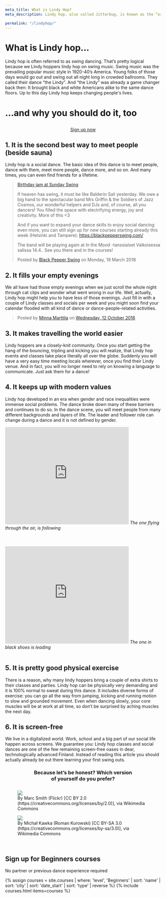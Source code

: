```yaml
---
meta_title: What is Lindy Hop?
meta_description: Lindy hop, also called Jitterbug, is known as the ”original” afro-american swing dance. Rhytmic and joyful couple dance, danced to fast and slow jazz music as it was played e.g. by Duke Ellington, Count Basie or Benny Goodman.

permalink: "/lindyhop/"
---
```


# What is Lindy hop...

Lindy hop is often referred to as swing dancing. That’s pretty logical because we Lindy hoppers lindy hop on swing music. Swing music was the prevailing popular music style in 1920-40’s America. Young folks of those days would go out and swing out all night long in crowded ballrooms. They called their dance “the Lindy”. And “the Lindy” was already a game changer back then: It brought black and white Americans alike to the same dance floors. Up to this day Lindy hop keeps changing people's lives. 

# ...and why you should do it, too

<div style="max-width: 320px; text-align: center; margin: 2em auto; margin-bottom: 2em;">
  <a class="button" href="#signup">Sign up now</a>
</div>

## 1. It is the second best way to meet people (beside sauna)

Lindy hop is a social dance. The basic idea of this dance is to meet people, dance with them, meet more people, dance more, and so on. And many times, you can even find friends for a lifetime.

<div class="fb-video" data-href="https://www.facebook.com/blackpepperswing/videos/490767948002585/" data-width="640" data-show-text="false"><blockquote cite="https://www.facebook.com/blackpepperswing/videos/490767948002585/" class="fb-xfbml-parse-ignore"><a href="https://www.facebook.com/blackpepperswing/videos/490767948002585/">Birthday jam at Sunday Swing</a><p>If heaven has swing, it must be like Balderin Sali yesterday. We owe a big hand to the spectacular band Mrs Griffin &amp; the Soldiers of Jazz Cosmos, our wonderful helpers and DJs and, of course, all you dancers! You filled the space with electrifying energy, joy and creativity. More of this &lt;3 

And if you want to expand your dance skills to enjoy social dancing even more, you can still sign up for new courses starting already this week (Helsinki and Tampere):
https://blackpepperswing.com/

The band will be playing again at In the Mood -tanssiaiset Valkoisessa salissa 14.4.. See you there and in the courses!</p>Posted by <a href="https://www.facebook.com/blackpepperswing/">Black Pepper Swing</a> on Monday, 19 March 2018</blockquote></div>


## 2. It fills your empty evenings

We all have had those empty evenings when we just scroll the whole night through cat clips and wonder what went wrong in our life. Well, actually, Lindy hop might help you to have less of those evenings. Just fill in with a couple of Lindy classes and socials per week and you might soon find your calendar flooded with all kind of dance or dance-people-related activities. 

<div class="article-media small-right">
  <div class="fb-post" data-href="https://www.facebook.com/photo.php?fbid=10154177589213621&amp;set=g.199294950203088&amp;type=1&amp;theater&amp;ifg=1" data-width="400" data-show-text="false"><blockquote cite="https://www.facebook.com/photo.php?fbid=10154177589213621&amp;set=gm.901321743333735&amp;type=3" class="fb-xfbml-parse-ignore">Posted by <a href="#" role="button">Minna Marttila</a> on&nbsp;<a href="https://www.facebook.com/photo.php?fbid=10154177589213621&amp;set=gm.901321743333735&amp;type=3">Wednesday, 12 October 2016</a></blockquote></div>
</div>


## 3. It makes travelling the world easier

Lindy hoppers are a closely-knit community. Once you start getting the hang of the bouncing, tripling and kicking you will realize, that Lindy hop events and classes take place literally all over the globe. Suddenly you will have a very easy time meeting locals wherever, once you find their Lindy venue. And in fact, you will no longer need to rely on knowing a language to communicate. Just ask them for a dance! 


## 4. It keeps up with modern values

Lindy hop developed in an era when gender and race inequalities were immense social problems. The dance broke down many of these barriers and continues to do so. In the dance scene, you will meet people from many different backgrounds and layers of life. The leader and follower role can change during a dance and it is not defined by gender. 

<div class="article-media small-left">
  <iframe width="400" height="315" src="https://www.youtube.com/embed/EkqybUKt8mc" frameborder="0" allow="autoplay; encrypted-media" allowfullscreen></iframe>
  <i>The one flying through the air, is following</i>
</div>

<div class="article-media small-right">
  <br/><br/><br/>
  <iframe width="400" height="315" src="https://www.youtube.com/embed/OV6ZDuczkag" frameborder="0" allow="autoplay; encrypted-media" allowfullscreen></iframe>
  <i>The one in black shoes is leading</i>
</div>
<div class="clearfix">&nbsp;</div>


## 5. It is pretty good physical exercise

There is a reason, why many lindy hoppers bring a couple of extra shirts to their classes and parties. Lindy hop can be physically very demanding and it is 100% normal to sweat during this dance. It includes diverse forms of exercise: you can go all the way from jumping, kicking and running motion to slow and grounded movement.  Even when dancing slowly, your core muscles will be at work at all time, so don’t be surprised by aching muscles the next day.


## 6. It is screen-free

We live in a digitalized world. Work, school and a big part of our social life happen across screens. We guarantee you: Lindy hop classes and social dances are one of the few remaining screen-free oases in dear, technologically advanced Finland. Instead of reading this article you should actually already be out there learning your first swing outs.


<div style="max-width: 320px; text-align: center; margin: 0 auto; margin-bottom: 2em;">
  <h3>Because let’s be honest? Which version of yourself do you prefer?</h3> 
</div>

<div class="clearfix">
  <figure class="article-media small-left">
    <img src="https://upload.wikimedia.org/wikipedia/commons/thumb/5/55/People_engaging_with_their_phones_on_the_Seoul_Metro_-_5166351572_4e33242d3e_o.jpg/800px-People_engaging_with_their_phones_on_the_Seoul_Metro_-_5166351572_4e33242d3e_o.jpg">
    <figcaption>By Marc Smith (Flickr) [CC BY 2.0  (https://creativecommons.org/licenses/by/2.0)], via Wikimedia Commons</figcaption>
  </figure>
  <figure class="article-media small-right">
    <img src="https://upload.wikimedia.org/wikipedia/commons/6/6d/Lindy_Hop_Klub_Huta_Warszawa.jpg">
    <figcaption>By Michał Kawka (Roman Kurowski) [CC BY-SA 3.0  (https://creativecommons.org/licenses/by-sa/3.0)], via Wikimedia Commons</figcaption>
  </figure>
</div>


<div id="signup">&nbsp;</div>

## Sign up for Beginners courses
No partner or previous dance experience required

{% assign courses = site.courses | where: 'level', 'Beginners' | sort: 'name' | sort: 'city' | sort: 'date_start' | sort: 'type' | reverse %}
{% include courses.html items=courses %}

